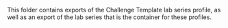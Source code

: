 This folder contains exports of the Challenge Template lab series profile, as well as an export of the lab series that is the container for these profiles.

